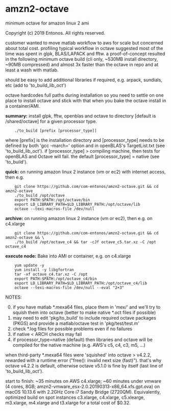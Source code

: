 # amzn2-octave
minimum octave for amazon linux 2 ami

Copyright (c) 2019 Entonos. All rights reserved.

customer wanted to move matlab workflow to aws for scale but concerned about total cost. profiling typical workflow in octave suggested most of the time was spent in glpk, BLAS/LAPACK and fftw. a proof-of-concept resulted in the following minimum octave build (cli only, ~530MB install directory, ~90MB compressed) and almost 3x faster than the octave in repo and at least a wash with matlab.

should be easy to add additional libraries if required, e.g. arpack, sundials, etc (add to 'to_build_lib_oct')

octave hardcodes full paths during installation so you need to settle on one place to install octave and stick with that when you bake the octave install in a container/AMI.

<b>summary:</b> install glpk, fftw, openblas and octave to directory [default is /shared/octave] for a given processor type. 

		./to_build [prefix [processor_type]]

where \[prefix] is the installation directory and \[processor_type] needs to be defined by both 'gcc -march=' option and in openBLAS's TargetList.txt (see 'to_build_lib_oct').
if \[processor_type] > compiling machine, then tests for openBLAS and Octave will fail. the default \[processor_type] = native (see 'to_build').


<b>quick:</b> on running amazon linux 2 instance (vm or ec2) with internet access, then e.g.
	
		git clone https://github.com/com-entonos/amzn2-octave.git && cd amzn2-octave
		./to_build /opt/octave
		export PATH:$PATH:/opt/octave/bin
		export LD_LIBRARY_PATH=$LD_LIBRARY_PATH:/opt/octave/lib
		octave --texi-macros-file /dev/null
		
		
<b>archive:</b> on running amazon linux 2 instance (vm or ec2), then e.g. on c4.xlarge
	
		git clone https://github.com/com-entonos/amzn2-octave.git && cd amzn2-octave && \
		./to_build /opt/octave_c4 && tar -cJf octave_c5.tar.xz -C /opt octave_c4

	
<b>execute node:</b> Bake into AMI or container, e.g. on c4.xlarge
	
		yum update -y
		yum install -y libgfortran
		tar -xf octave_c4.tar.xz -C /opt
		export PATH:$PATH:/opt/octave_c4/bin
		export LD_LIBRARY_PATH=$LD_LIBRARY_PATH:/opt/octave_c4/lib
		octave --texi-macros-file /dev/null --eval "2+3"


NOTES:

0) if you have matlab \*.mexa64 files, place them in 'mex/' and we'll try to squish them into octave (better to make native \*.oct files if possible)
1) may need to edit 'pkg/to_build' to include required octave packages (PKGS) and provide a matlab/octave test in 'pkg/test/test.m'
2) check \*.log files for possible problems even if no failures
3) if native < ARCH checks may fail 
4) if processor_type=native (default) then libraries and octave will be compiled for the native machine (e.g. AWS's c5, c4, c3, m5, ...)

when third-party \*.mexa64 files were 'squished' into octave > v4.2.2, rewarded with a runtime error ("free(): invalid next size (fast)"). that's why octave v4.2.2 is default, otherwise octave v5.1.0 is fine by itself (last line of 'to_build_lib_oct').

start to finish: ~35 minutes on AWS c4.xlarge; ~60 minutes under vmware (4 cores, 8GB; amzn2-vmware_esx-2.0.20190313-x86_64.xfs.gpt.ova) on macOS 10.13.6 with 2.2GHz Core i7 Sandy Bridge (2720QM). Equivalently, optimized build on spot instances c3.xlarge, c4.xlarge, c5.xlearge, m3.xlarge, m4.xlarge and t3.xlarge for a total cost of $0.32.
